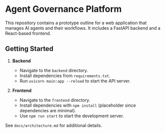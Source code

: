 # Agent Governance Platform

This repository contains a prototype outline for a web application that manages AI agents and their workflows. It includes a FastAPI backend and a React-based frontend.

## Getting Started

1. **Backend**
   - Navigate to the `backend` directory.
   - Install dependencies from `requirements.txt`.
   - Run `uvicorn main:app --reload` to start the API server.

2. **Frontend**
   - Navigate to the `frontend` directory.
   - Install dependencies with `npm install` (placeholder since dependencies are minimal).
   - Use `npm run start` to start the development server.

See `docs/architecture.md` for additional details.
